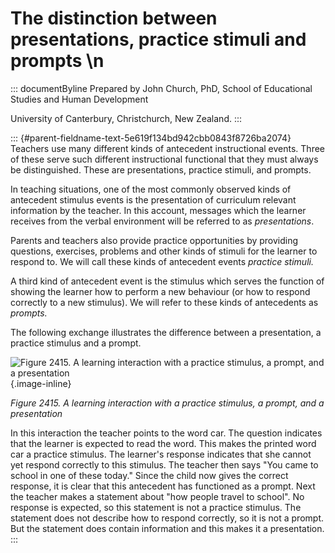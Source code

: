 # The distinction between presentations, practice stimuli and prompts \n

::: documentByline
Prepared by John Church, PhD, School of Educational Studies and Human
Development

University of Canterbury, Christchurch, New Zealand.
:::

::: {#parent-fieldname-text-5e619f134bd942cbb0843f8726ba2074}
Teachers use many different kinds of antecedent instructional events.
Three of these serve such different instructional functional that they
must always be distinguished. These are presentations, practice stimuli,
and prompts.

In teaching situations, one of the most commonly observed kinds of
antecedent stimulus events is the presentation of curriculum relevant
information by the teacher. In this account, messages which the learner
receives from the verbal environment will be referred to as
*presentations*.

Parents and teachers also provide practice opportunities by providing
questions, exercises, problems and other kinds of stimuli for the
learner to respond to. We will call these kinds of antecedent events
*practice stimuli.*

A third kind of antecedent event is the stimulus which serves the
function of showing the learner how to perform a new behaviour (or how
to respond correctly to a new stimulus). We will refer to these kinds of
antecedents as *prompts.*

The following exchange illustrates the difference between a
presentation, a practice stimulus and a prompt.

![Figure 2415. A learning interaction with a practice stimulus, a
prompt, and a
presentation](../../../../../../assets/images/TECKSFig2415.png "Figure 2415. A learning interaction with a practice stimulus, a prompt, and a presentation"){.image-inline}

*Figure 2415. A learning interaction with a practice stimulus, a prompt,
and a presentation*

In this interaction the teacher points to the word car. The question
indicates that the learner is expected to read the word. This makes the
printed word car a practice stimulus. The learner\'s response indicates
that she cannot yet respond correctly to this stimulus. The teacher then
says "You came to school in one of these today." Since the child now
gives the correct response, it is clear that this antecedent has
functioned as a prompt. Next the teacher makes a statement about "how
people travel to school". No response is expected, so this statement is
not a practice stimulus. The statement does not describe how to respond
correctly, so it is not a prompt. But the statement does contain
information and this makes it a presentation.
:::
